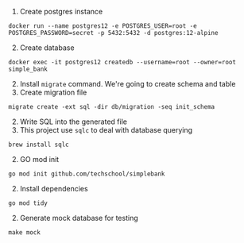 1. Create postgres instance
```
docker run --name postgres12 -e POSTGRES_USER=root -e POSTGRES_PASSWORD=secret -p 5432:5432 -d postgres:12-alpine
```
2. Create database
```
docker exec -it postgres12 createdb --username=root --owner=root simple_bank
```
2. Install `migrate` command. We're going to create schema and table
2. Create migration file
```
migrate create -ext sql -dir db/migration -seq init_schema
```
2. Write SQL into the generated file
2. This project use `sqlc` to deal with database querying
```
brew install sqlc
```
2. GO mod init
```
go mod init github.com/techschool/simplebank
```
2. Install dependencies
```
go mod tidy
```
2. Generate mock database for testing
```
make mock
```